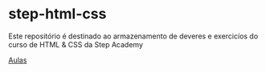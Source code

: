 # step-html-css

Este repositório é destinado ao armazenamento de deveres e exercicíos do curso de HTML & CSS da Step Academy

<a href="Aulas">Aulas</a>
